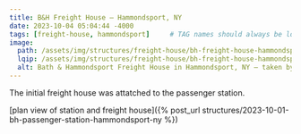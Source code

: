 ```yaml
---
title: B&H Freight House — Hammondsport, NY
date: 2023-10-04 05:04:44 -4000
tags: [freight-house, hammondsport]     # TAG names should always be lowercase
image:
  path: /assets/img/structures/freight-house/bh-freight-house-hammondsport-ny-1909-01.jpg
  lqip: /assets/img/structures/freight-house/bh-freight-house-hammondsport-ny-1909-01-lqip.jpg
  alt: Bath & Hammondsport Freight House in Hammondsport, NY — taken by J.E. Bailey, Photographer, Erie Railroad — circa 1900-1909
---
```

The initial freight house was attatched to the passenger station.

[plan view of station and freight house]({% post_url structures/2023-10-01-bh-passenger-station-hammondsport-ny %})